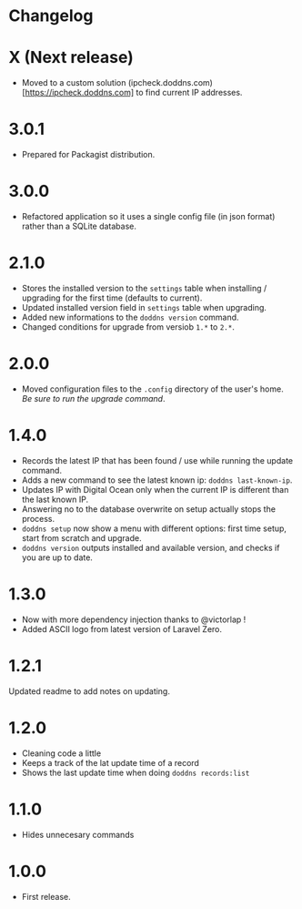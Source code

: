 # Changelog

# X (Next release)
- Moved to a custom solution (ipcheck.doddns.com)[https://ipcheck.doddns.com] to find current IP addresses.

# 3.0.1
- Prepared for Packagist distribution.

# 3.0.0
- Refactored application so it uses a single config file (in json format) rather than a SQLite database.

# 2.1.0
- Stores the installed version to the `settings` table when installing / upgrading for the first time (defaults to current).
- Updated installed version field in `settings` table when upgrading.
- Added new informations to the `doddns version` command.
- Changed conditions for upgrade from versiob `1.*` to `2.*`.
 
# 2.0.0
- Moved configuration files to the `.config` directory of the user's home. *Be sure to run the upgrade command*.

# 1.4.0
- Records the latest IP that has been found / use while running the update command.
- Adds a new command to see the latest known ip: `doddns last-known-ip`.
- Updates IP with Digital Ocean only when the current IP is different than the last known IP.
- Answering no to the database overwrite on setup actually stops the process.
- `doddns setup` now show a menu with different options: first time setup, start from scratch and upgrade.
- `doddns version` outputs installed and available version, and checks if you are up to date.

# 1.3.0
- Now with more dependency injection thanks to @victorlap !
- Added ASCII logo from latest version of Laravel Zero.

# 1.2.1
Updated readme to add notes on updating.

# 1.2.0
- Cleaning code a little
- Keeps a track of the lat update time of a record
- Shows the last update time when doing `doddns records:list`

# 1.1.0
- Hides unnecesary commands

# 1.0.0
- First release.